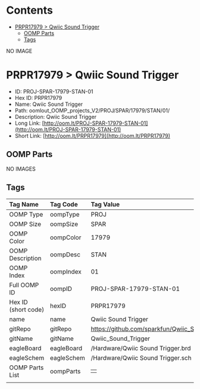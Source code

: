 



Contents
========

* [PRPR17979 > Qwiic Sound Trigger](#prpr17979--qwiic-sound-trigger)
	* [OOMP Parts](#oomp-parts)
	* [Tags](#tags)
  
NO IMAGE  
# PRPR17979 > Qwiic Sound Trigger

- ID: PROJ-SPAR-17979-STAN-01
- Hex ID: PRPR17979
- Name: Qwiic Sound Trigger
- Path: oomlout_OOMP_projects_V2/PROJ/SPAR/17979/STAN/01/
- Description: Qwiic Sound Trigger
- Long Link: [http://oom.lt/PROJ-SPAR-17979-STAN-01](http://oom.lt/PROJ-SPAR-17979-STAN-01)
- Short Link: [http://oom.lt/PRPR17979](http://oom.lt/PRPR17979)

## OOMP Parts
  
NO IMAGES  
## Tags
  

|Tag Name|Tag Code|Tag Value|
| :--- | :--- | :--- |
|OOMP Type|oompType|PROJ|
|OOMP Size|oompSize|SPAR|
|OOMP Color|oompColor|17979|
|OOMP Description|oompDesc|STAN|
|OOMP Index|oompIndex|01|
|Full OOMP ID|oompID|PROJ-SPAR-17979-STAN-01|
|Hex ID (short code)|hexID|PRPR17979|
|name|name|Qwiic Sound Trigger|
|gitRepo|gitRepo|https://github.com/sparkfun/Qwiic_Sound_Trigger|
|gitName|gitName|Qwiic_Sound_Trigger|
|eagleBoard|eagleBoard|/Hardware/Qwiic Sound Trigger.brd|
|eagleSchem|eagleSchem|/Hardware/Qwiic Sound Trigger.sch|
|OOMP Parts List|oompParts|<table><tr><td></td></tr></table>|
||||
